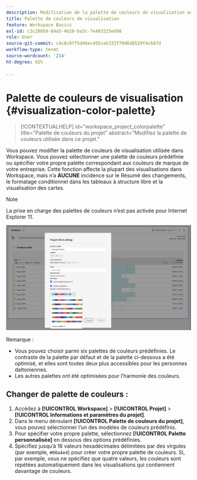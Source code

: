 ```yaml
---
description: Modification de la palette de couleurs de visualisation ou définition de votre propre palette de couleurs personnalisée.
title: Palette de couleurs de visualisation
feature: Workspace Basics
exl-id: c3c208b9-84a5-4620-ba3c-7e483215e698
role: User
source-git-commit: c4c8c0ff5d46ec455ca5333f79d6d8529f4cb87d
workflow-type: tm+mt
source-wordcount: '214'
ht-degree: 92%

---
```


# Palette de couleurs de visualisation {#visualization-color-palette}

<!-- markdownlint-disable MD034 -->

>[!CONTEXTUALHELP]
>id="workspace_project_colorpalette"
>title="Palette de couleurs du projet"
>abstract="Modifiez la palette de couleurs utilisée dans ce projet."

<!-- markdownlint-enable MD034 -->


Vous pouvez modifier la palette de couleurs de visualisation utilisée dans Workspace. Vous pouvez sélectionner une palette de couleurs prédéfinie ou spécifier votre propre palette correspondant aux couleurs de marque de votre entreprise. Cette fonction affecte la plupart des visualisations dans Workspace, mais n’a **AUCUNE** incidence sur le Résumé des changements, le formatage conditionnel dans les tableaux à structure libre et la visualisation des cartes.

>[!NOTE]
>
>La prise en charge des palettes de couleurs n’est pas activée pour Internet Explorer 11.

![Fenêtre Informations et paramètres du projet.](assets/color-palettes.png)

Remarque :

* Vous pouvez choisir parmi six palettes de couleurs prédéfinies. Le contraste de la palette par défaut et de la palette ci-dessous a été optimisé, et elles sont toutes deux plus accessibles pour les personnes daltoniennes.
* Les autres palettes ont été optimisées pour l’harmonie des couleurs.

## Changer de palette de couleurs :

1. Accédez à **[!UICONTROL Workspace]** > **[!UICONTROL Projet]** > **[!UICONTROL Informations et paramètres du projet]**.
1. Dans le menu déroulant **[!UICONTROL Palette de couleurs du projet]**, vous pouvez sélectionner l’un des modèles de couleurs prédéfinis.
1. Pour spécifier votre propre palette, sélectionnez **[!UICONTROL Palette personnalisée]** en dessous des options prédéfinies.
1. Spécifiez jusqu’à 16 valeurs hexadécimales délimitées par des virgules (par exemple, `#00a4e4`) pour créer votre propre palette de couleurs. Si, par exemple, vous ne spécifiez que quatre valeurs, les couleurs sont répétées automatiquement dans les visualisations qui contiennent davantage de couleurs.
